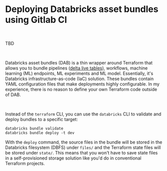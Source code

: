 # Deploying Databricks asset bundles using Gitlab CI

&nbsp;

TBD

&nbsp;

Databricks asset bundles (DAB) is a thin wrapper around Terraform that allows you to bundle pipelines ([delta live tables](https://www.databricks.com/product/delta-live-tables)), workflows, machine learning (ML) endpoints, ML experiments and ML model. Essentially, it's Databricks infrastructure-as-code (IaC) solution. These bundles contain YAML configuration files that make deployments highly configurable. In my experience, there is no reason to define your own Terraform code outside of DAB.

&nbsp;

Instead of the `terraform` CLI, you can use the `databricks` CLI to validate and deploy bundles to a specific target:

```
databricks bundle validate
databricks bundle deploy -t dev
```

With the `deploy` command, the source files in the bundle will be stored in the Databricks filesystem (DBFS) under `files/` and the Terraform state files will be stored under `state/`. This means that you won't have to save state files in a self-provisioned storage solution like you'd do in conventional Terraform projects.
